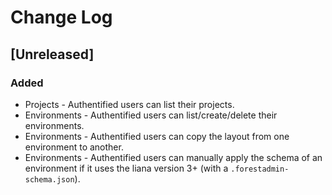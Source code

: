 # Change Log

## [Unreleased]
### Added
- Projects - Authentified users can list their projects.
- Environments - Authentified users can list/create/delete their environments.
- Environments - Authentified users can copy the layout from one environment to another.
- Environments - Authentified users can manually apply the schema of an environment if it uses the liana version 3+ (with a `.forestadmin-schema.json`).
